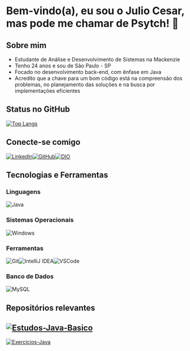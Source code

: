 # Bem-vindo(a), eu sou o Julio Cesar, mas pode me chamar de Psytch! 👋  

## Sobre mim  

- Estudante de Análise e Desenvolvimento de Sistemas na Mackenzie
- Tenho 24 anos e sou de São Paulo - SP
- Focado no desenvolvimento back-end, com ênfase em Java
- Acredito que a chave para um bom código está na compreensão dos problemas, no planejamento das soluções e na busca por implementações eficientes

## Status no GitHub  
[![Top Langs](https://github-readme-stats.vercel.app/api/top-langs/?username=Psytch-01&layout=compact&theme=radical)](https://github.com/anuraghazra/github-readme-stats)  

## Conecte-se comigo  
[![LinkedIn](https://img.shields.io/badge/LinkedIn-blue?style=flat&logo=linkedin)](https://www.linkedin.com/in/julio-cesar-agusso/)<nbsp><nbsp><nbsp><nbsp><nbsp><nbsp><nbsp><nbsp>[![GitHub](https://img.shields.io/badge/GitHub-000?style=flat&logo=github)](https://github.com/Psytch-01)<nbsp><nbsp><nbsp><nbsp><nbsp><nbsp><nbsp><nbsp>[![DIO](https://img.shields.io/badge/DIO-31A8FF?style=flat&logo=google-classroom)](https://web.dio.me/users/juliocesar_002)  

## Tecnologias e Ferramentas  
### Linguagens  
![Java](https://img.shields.io/badge/Java-ED8B00?style=flat&logo=java)  

### Sistemas Operacionais  
![Windows](https://img.shields.io/badge/Windows-0078D6?style=flat&logo=windows)  

### Ferramentas  
![Git](https://img.shields.io/badge/Git-F05032?style=flat&logo=git)<nbsp><nbsp><nbsp><nbsp><nbsp><nbsp><nbsp><nbsp>![IntelliJ IDEA](https://img.shields.io/badge/IntelliJ%20IDEA-000000?style=flat&logo=intellijidea)<nbsp><nbsp><nbsp><nbsp><nbsp><nbsp><nbsp><nbsp>![VSCode](https://img.shields.io/badge/VS%20Code-007ACC?style=flat&logo=visual-studio-code)

### Banco de Dados  
![MySQL](https://img.shields.io/badge/MySQL-4479A1?style=flat&logo=mysql)  

## Repositórios relevantes  
[![Estudos-Java-Basico](https://github-readme-stats.vercel.app/api/pin/?username=Psytch-01&repo=Estudos-Java-basico&theme=radical)](https://github.com/Psytch-01/Estudos-Java-Basico)  
---

[![Exercicios-Java](https://github-readme-stats.vercel.app/api/pin/?username=Psytch-01&repo=Exercicios-Java&theme=radical)](https://github.com/Psytch-01/Exercicios-Java)
